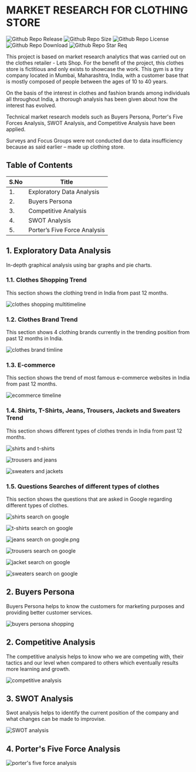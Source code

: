 # MARKET RESEARCH FOR CLOTHING STORE

![Github Repo Release](https://img.shields.io/github/release-date/Onnamission/Clothing-Store-Market-Research)
![Github Repo Size](https://img.shields.io/github/repo-size/Onnamission/Clothing-Store-Market-Research)
![Github Repo License](https://img.shields.io/github/license/Onnamission/Clothing-Store-Market-Research)
![Github Repo Download](https://img.shields.io/github/downloads/Onnamission/Clothing-Store-Market-Research/total)
![Github Repo Star Req](https://img.shields.io/badge/%F0%9F%8C%9F-If%20Useful-BC4E99)

This project is based on market research analytics that was carried out on the clothes retailer - Lets Shop. For the benefit of the project, this clothes store is fictitious and only exists to showcase the work. This gym is a tiny company located in Mumbai, Maharashtra, India, with a customer base that is mostly composed of people between the ages of 10 to 40 years.

On the basis of the interest in clothes and fashion brands among individuals all throughout India, a thorough analysis has been given about how the interest has evolved.

Technical market research models such as Buyers Persona, Porter's Five Forces Analysis, SWOT Analysis, and Competitive Analysis have been applied.

Surveys and Focus Groups were not conducted due to data insufficiency because as said earlier – made up clothing store.

## Table of Contents

| S.No             | Title      |
| -----------------| -------------- |
| 1. | Exploratory Data Analysis |
| 2. | Buyers Persona |
| 3. | Competitive Analysis |
| 4. | SWOT Analysis |
| 5. | Porter’s Five Force Analysis |

## 1. Exploratory Data Analysis

In-depth graphical analysis using bar graphs and pie charts.

### 1.1. Clothes Shopping Trend

This section shows the clothing trend in India from past 12 months.

![clothes shopping multitimeline](Graphs/clothes_shopping_multitimeline.png)

### 1.2. Clothes Brand Trend

This section shows 4 clothing brands currently in the trending position from past 12 months in India.

![clothes brand timline](Graphs/clothes_brand_timline.png)

### 1.3. E-commerce 

This section shows the trend of most famous e-commerce websites in India from past 12 months.

![ecommerce timeline](Graphs/ecommerce_timeline.png)

### 1.4. Shirts, T-Shirts, Jeans, Trousers, Jackets and Sweaters Trend

This section shows different types of clothes trends in India from past 12 months.

![shirts and t-shirts](Graphs/shirts_and_t-shirts.png)

![trousers and jeans](Graphs/trousers_and_jeans.png)

![sweaters and jackets](Graphs/sweaters_and_jackets.png)

### 1.5. Questions Searches of different types of clothes

This section shows the questions that are asked in Google regarding different types of clothes.

![shirts search on google](Graphs/shirts-search-on-google.png)

![t-shirts search on google](Graphs/t-shirts-search-on-google.png)

![jeans search on google.png](Graphs/jeans-search-on-google.png)

![trousers search on google](Graphs/trousers-search-on-google.png)

![jacket search on google](Graphs/jacket-search-on-google.png)

![sweaters search on google](Graphs/sweaters-search-on-google.png)

## 2. Buyers Persona

Buyers Persona helps to know the customers for marketing purposes and providing better customer services.

![buyers persona shopping](Images/buyers_persona_shopping.png)

## 2. Competitive Analysis

The competitive analysis helps to know who we are competing with, their tactics and our level when compared to others which eventually results more learning and growth.

![competitive analysis](Images/competitive_analysis.png)

## 3. SWOT Analysis

Swot analysis helps to identify the current position of the company and what changes can be made to improvise.

![SWOT analysis](Images/swot_analysis.png)

## 4. Porter's Five Force Analysis

![porter's five force analysis](Images/five_force_analysis.png)
